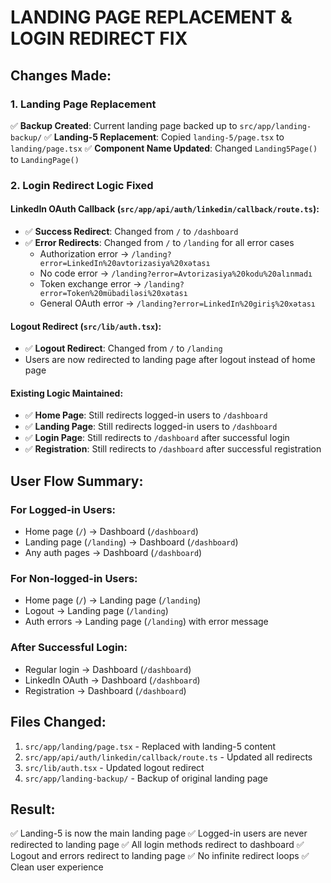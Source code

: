# LANDING PAGE REPLACEMENT & LOGIN REDIRECT FIX

## Changes Made:

### 1. Landing Page Replacement
✅ **Backup Created**: Current landing page backed up to `src/app/landing-backup/`
✅ **Landing-5 Replacement**: Copied `landing-5/page.tsx` to `landing/page.tsx`
✅ **Component Name Updated**: Changed `Landing5Page()` to `LandingPage()`

### 2. Login Redirect Logic Fixed

#### LinkedIn OAuth Callback (`src/app/api/auth/linkedin/callback/route.ts`):
- ✅ **Success Redirect**: Changed from `/` to `/dashboard` 
- ✅ **Error Redirects**: Changed from `/` to `/landing` for all error cases
  - Authorization error → `/landing?error=LinkedIn%20avtorizasiya%20xətası`
  - No code error → `/landing?error=Avtorizasiya%20kodu%20alınmadı`
  - Token exchange error → `/landing?error=Token%20mübadiləsi%20xətası`
  - General OAuth error → `/landing?error=LinkedIn%20giriş%20xətası`

#### Logout Redirect (`src/lib/auth.tsx`):
- ✅ **Logout Redirect**: Changed from `/` to `/landing`
- Users are now redirected to landing page after logout instead of home page

#### Existing Logic Maintained:
- ✅ **Home Page**: Still redirects logged-in users to `/dashboard`
- ✅ **Landing Page**: Still redirects logged-in users to `/dashboard` 
- ✅ **Login Page**: Still redirects to `/dashboard` after successful login
- ✅ **Registration**: Still redirects to `/dashboard` after successful registration

## User Flow Summary:

### For Logged-in Users:
- Home page (`/`) → Dashboard (`/dashboard`)
- Landing page (`/landing`) → Dashboard (`/dashboard`) 
- Any auth pages → Dashboard (`/dashboard`)

### For Non-logged-in Users:
- Home page (`/`) → Landing page (`/landing`)
- Logout → Landing page (`/landing`)
- Auth errors → Landing page (`/landing`) with error message

### After Successful Login:
- Regular login → Dashboard (`/dashboard`)
- LinkedIn OAuth → Dashboard (`/dashboard`)
- Registration → Dashboard (`/dashboard`)

## Files Changed:
1. `src/app/landing/page.tsx` - Replaced with landing-5 content
2. `src/app/api/auth/linkedin/callback/route.ts` - Updated all redirects
3. `src/lib/auth.tsx` - Updated logout redirect
4. `src/app/landing-backup/` - Backup of original landing page

## Result:
✅ Landing-5 is now the main landing page
✅ Logged-in users are never redirected to landing page
✅ All login methods redirect to dashboard
✅ Logout and errors redirect to landing page
✅ No infinite redirect loops
✅ Clean user experience
